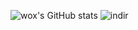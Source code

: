 ![wox's GitHub stats](https://github-readme-stats.vercel.app/api?username=muratgzl&show_icons=true&theme=radical)
![indir](https://user-images.githubusercontent.com/69124342/204393183-659acd8a-a070-4124-bd8a-f1dcf48358ff.jpeg)
